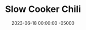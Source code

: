 ---
layout: post
title:  "Slow Cooker Chili"
date:   2023-06-18 00:00:00 -05000
categories: 
- Recipes
- Ground Meat
permalink: /recipes/chili
image: /assets/Food/Ground Meat/Chili/chili-cover.jpg
ing: chili-ing
facts: chili-facts
section1: Vegetables & Spies
start2: Ground turkey, 93/7
section2: Meat
start3: Crushed tomatoes
section3: Cans & Cocoa
start4: 
section4: 
start5: 
section5: 
Prep: 45
Rest: 
Cook: 480
Source1: 
Source2: 
whisk: https://s.samsungfood.com/3s11e
tags: 
- beans
- kidney
- black
- pinto
- chickpea
- garbanzo
- tomato
- diced
- can
- turkey
- beef
- ground
- crock pot
- simmmer
- pasta
- elbow
- party
- bowl
- rice
- brown
- hearty
- vegetable
- vic
Description: Chili is such a classic cold weather hearty meal, and this version comes together pretty quickly and makes a lot of food. Mix in some elbow noodles or rice if you want to bulk it up even more. Nothing beats the smell of coming home and smelling fresh chili just waiting for you for dinner.
Instructions: 
- Chop up the vegetables, and add them to a large skillet with olive oil, garlic, and salt. Cook over medium heat (covered) until soft. Set vegetables aside in crock pot<br><br>

- Meanwhile, drain and rinse the cans of beans. Transfer all the beans, cocoa, and tomatoes to the crock pot<br><br>

- Add in the meat and cook until no longer pink over medium heat, and transfer to crockpot<br><br>

- Cover and cook for 8 hours on low or 6 hours on high
- <br><br><center><img src="/assets/Food/Ground Meat/Chili/chili-4.jpg" alt="" class="instruction-image"></center>
---